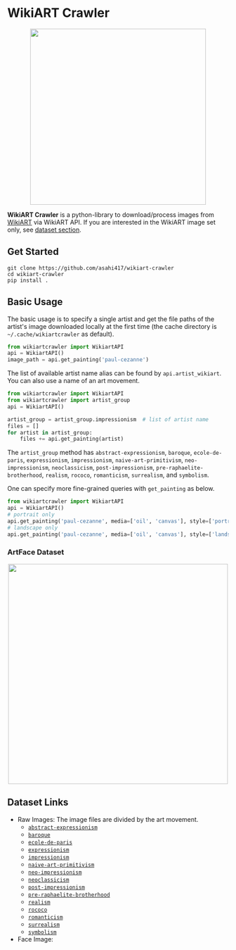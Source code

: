 # WikiART Crawler
<p align="center">
  <img src="asset/wikiart_raw.png.png" width="400">
</p>

**WikiART Crawler** is a python-library to download/process images from [WikiART](https://www.wikiart.org/) via WikiART API. 
If you are interested in the WikiART image set only, see [dataset section](#dataset-links).

## Get Started
```shell
git clone https://github.com/asahi417/wikiart-crawler
cd wikiart-crawler
pip install .
```

## Basic Usage
The basic usage is to specify a single artist and get the file paths of the artist's image downloaded locally at the first time
(the cache directory is `~/.cache/wikiartcrawler` as default).
```python
from wikiartcrawler import WikiartAPI
api = WikiartAPI()
image_path = api.get_painting('paul-cezanne')
```

The list of available artist name alias can be found by `api.artist_wikiart`. You can also use a name of an art movement.

```python
from wikiartcrawler import WikiartAPI
from wikiartcrawler import artist_group
api = WikiartAPI()

artist_group = artist_group.impressionism  # list of artist name
files = []
for artist in artist_group:
    files += api.get_painting(artist)
```

The `artist_group` method has `abstract-expressionism`, `baroque`, `ecole-de-paris`, `expressionism`, 
`impressionism`, `naive-art-primitivism`, `neo-impressionism`, `neoclassicism`, `post-impressionism`, 
`pre-raphaelite-brotherhood`, `realism`, `rococo`, `romanticism`, `surrealism`, and `symbolism`.

One can specify more fine-grained queries with `get_painting` as below.
```python
from wikiartcrawler import WikiartAPI
api = WikiartAPI()
# portrait only
api.get_painting('paul-cezanne', media=['oil', 'canvas'], style=['portrait'])
# landscape only
api.get_painting('paul-cezanne', media=['oil', 'canvas'], style=['landscape'])
```



### ArtFace Dataset

<p align="center">
  <img src="asset/overview.png" width="500">
</p>   


## Dataset Links
- Raw Images: The image files are divided by the art movement.
    * [`abstract-expressionism`](https://github.com/asahi417/wikiart-crawler/releases/download/v0.0.0/abstract_expressionism.zip)
    * [`baroque`](https://github.com/asahi417/wikiart-crawler/releases/download/v0.0.0/baroque.zip)
    * [`ecole-de-paris`](https://github.com/asahi417/wikiart-crawler/releases/download/v0.0.0/ecole_de_paris.zip)
    * [`expressionism`](https://github.com/asahi417/wikiart-crawler/releases/download/v0.0.0/expressionism.zip)
    * [`impressionism`](https://github.com/asahi417/wikiart-crawler/releases/download/v0.0.0/impressionism.zip)
    * [`naive-art-primitivism`](https://github.com/asahi417/wikiart-crawler/releases/download/v0.0.0/naive_art_primitivism.zip)
    * [`neo-impressionism`](https://github.com/asahi417/wikiart-crawler/releases/download/v0.0.0/neo_impressionism.zip)
    * [`neoclassicism`](https://github.com/asahi417/wikiart-crawler/releases/download/v0.0.0/neoclassicism.zip)
    * [`post-impressionism`](https://github.com/asahi417/wikiart-crawler/releases/download/v0.0.0/post_impressionism.zip)
    * [`pre-raphaelite-brotherhood`](https://github.com/asahi417/wikiart-crawler/releases/download/v0.0.0/pre_raphaelite_brotherhood.zip)
    * [`realism`](https://github.com/asahi417/wikiart-crawler/releases/download/v0.0.0/realism.zip)
    * [`rococo`](https://github.com/asahi417/wikiart-crawler/releases/download/v0.0.0/rococo.zip)
    * [`romanticism`](https://github.com/asahi417/wikiart-crawler/releases/download/v0.0.0/romanticism.zip)
    * [`surrealism`](https://github.com/asahi417/wikiart-crawler/releases/download/v0.0.0/surrealism.zip)
    * [`symbolism`](https://github.com/asahi417/wikiart-crawler/releases/download/v0.0.0/symbolism.zip)
- Face Image: 

